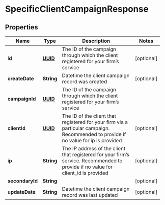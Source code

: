 
# SpecificClientCampaignResponse

## Properties
Name | Type | Description | Notes
------------ | ------------- | ------------- | -------------
**id** | [**UUID**](UUID.md) | The ID of the campaign through which the client registered for your firm’s service |  [optional]
**createDate** | **String** | Datetime the client campaign record was created |  [optional]
**campaignId** | [**UUID**](UUID.md) | The ID of the campaign through which the client registered for your firm’s service | 
**clientId** | [**UUID**](UUID.md) | The ID of the client that registered for your firm via a particular campaign. Recommended to provide if no value for ip is provided |  [optional]
**ip** | **String** | The IP address of the client that registered for your firm’s service. Recommended to provide if no value for client_id is provided |  [optional]
**secondaryId** | **String** |  |  [optional]
**updateDate** | **String** | Datetime the client campaign record was last updated |  [optional]



